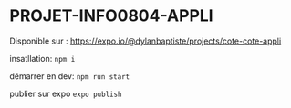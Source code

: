 # PROJET-INFO0804-APPLI

Disponible sur : https://expo.io/@dylanbaptiste/projects/cote-cote-appli 

insatllation:
`npm i`

démarrer en dev:
`npm run start`

publier sur expo
`expo publish`